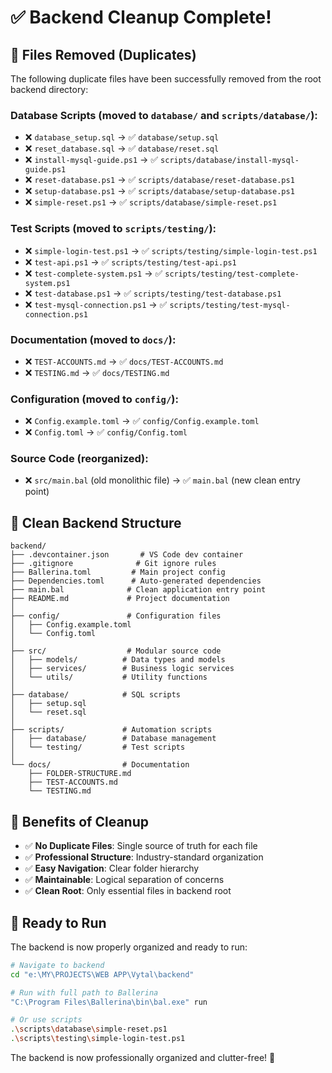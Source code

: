 # ✅ Backend Cleanup Complete!

## 🧹 Files Removed (Duplicates)

The following duplicate files have been successfully removed from the root backend directory:

### **Database Scripts (moved to `database/` and `scripts/database/`):**
- ❌ `database_setup.sql` → ✅ `database/setup.sql`
- ❌ `reset_database.sql` → ✅ `database/reset.sql`
- ❌ `install-mysql-guide.ps1` → ✅ `scripts/database/install-mysql-guide.ps1`
- ❌ `reset-database.ps1` → ✅ `scripts/database/reset-database.ps1`
- ❌ `setup-database.ps1` → ✅ `scripts/database/setup-database.ps1`
- ❌ `simple-reset.ps1` → ✅ `scripts/database/simple-reset.ps1`

### **Test Scripts (moved to `scripts/testing/`):**
- ❌ `simple-login-test.ps1` → ✅ `scripts/testing/simple-login-test.ps1`
- ❌ `test-api.ps1` → ✅ `scripts/testing/test-api.ps1`
- ❌ `test-complete-system.ps1` → ✅ `scripts/testing/test-complete-system.ps1`
- ❌ `test-database.ps1` → ✅ `scripts/testing/test-database.ps1`
- ❌ `test-mysql-connection.ps1` → ✅ `scripts/testing/test-mysql-connection.ps1`

### **Documentation (moved to `docs/`):**
- ❌ `TEST-ACCOUNTS.md` → ✅ `docs/TEST-ACCOUNTS.md`
- ❌ `TESTING.md` → ✅ `docs/TESTING.md`

### **Configuration (moved to `config/`):**
- ❌ `Config.example.toml` → ✅ `config/Config.example.toml`
- ❌ `Config.toml` → ✅ `config/Config.toml`

### **Source Code (reorganized):**
- ❌ `src/main.bal` (old monolithic file) → ✅ `main.bal` (new clean entry point)

## 📁 Clean Backend Structure

```
backend/
├── .devcontainer.json       # VS Code dev container
├── .gitignore              # Git ignore rules
├── Ballerina.toml         # Main project config
├── Dependencies.toml      # Auto-generated dependencies
├── main.bal              # Clean application entry point
├── README.md             # Project documentation
│
├── config/               # Configuration files
│   ├── Config.example.toml
│   └── Config.toml
│
├── src/                  # Modular source code
│   ├── models/          # Data types and models
│   ├── services/        # Business logic services
│   └── utils/           # Utility functions
│
├── database/            # SQL scripts
│   ├── setup.sql
│   └── reset.sql
│
├── scripts/             # Automation scripts
│   ├── database/        # Database management
│   └── testing/         # Test scripts
│
└── docs/                # Documentation
    ├── FOLDER-STRUCTURE.md
    ├── TEST-ACCOUNTS.md
    └── TESTING.md
```

## 🎯 Benefits of Cleanup

- ✅ **No Duplicate Files**: Single source of truth for each file
- ✅ **Professional Structure**: Industry-standard organization
- ✅ **Easy Navigation**: Clear folder hierarchy
- ✅ **Maintainable**: Logical separation of concerns
- ✅ **Clean Root**: Only essential files in backend root

## 🚀 Ready to Run

The backend is now properly organized and ready to run:

```bash
# Navigate to backend
cd "e:\MY\PROJECTS\WEB APP\Vytal\backend"

# Run with full path to Ballerina
"C:\Program Files\Ballerina\bin\bal.exe" run

# Or use scripts
.\scripts\database\simple-reset.ps1
.\scripts\testing\simple-login-test.ps1
```

The backend is now professionally organized and clutter-free! 🎉
